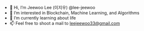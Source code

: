

<!--
**jeewoo-lee/jeewoo-lee** is a ✨ _special_ ✨ repository because its `README.md` (this file) appears on your GitHub profile.
-->

- 👋 Hi, I’m Jeewoo Lee (이지우) @lee-jeewoo
- 👀 I’m interested in Blockchain, Machine Learning, and Algorithms
- 🌱 I’m currently learning about life
- 📫 Feel free to shoot a mail to leejeewoo33@gmail.com

